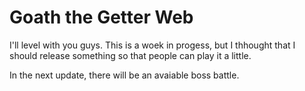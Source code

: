 # Goath the Getter Web

I'll level with you guys. This is a woek in progess, but I thhought that I should release something so that people can play it a little.

In the next update, there will be an avaiable boss battle.
